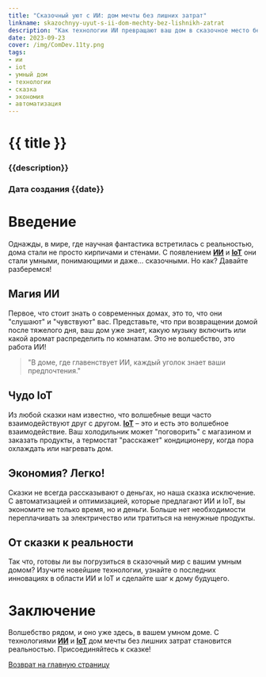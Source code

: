 ```yaml
---
title: "Сказочный уют с ИИ: дом мечты без лишних затрат"
linkname: skazochnyy-uyut-s-ii-dom-mechty-bez-lishnikh-zatrat
description: "Как технологии ИИ превращают ваш дом в сказочное место без огромных инвестиций."
date: 2023-09-23
cover: /img/ComDev.11ty.png
tags: 
- ии
- iot
- умный дом
- технологии
- сказка
- экономия
- автоматизация
---
```


# {{ title }}
### {{description}}
### Дата создания {{date}}

# Введение
Однажды, в мире, где научная фантастика встретилась с реальностью, дома стали не просто кирпичами и стенами. С появлением **[ИИ](/)** и **[IoT](/)** они стали умными, понимающими и даже... сказочными. Но как? Давайте разберемся!

## Магия ИИ
Первое, что стоит знать о современных домах, это то, что они "слушают" и "чувствуют" вас. Представьте, что при возвращении домой после тяжелого дня, ваш дом уже знает, какую музыку включить или какой аромат распределить по комнатам. Это не волшебство, это работа ИИ!

> "В доме, где главенствует ИИ, каждый уголок знает ваши предпочтения."

## Чудо IoT
Из любой сказки нам известно, что волшебные вещи часто взаимодействуют друг с другом. **[IoT](/)** – это и есть это волшебное взаимодействие. Ваш холодильник может "поговорить" с магазином и заказать продукты, а термостат "расскажет" кондиционеру, когда пора охлаждать или нагревать дом.

## Экономия? Легко!
Сказки не всегда рассказывают о деньгах, но наша сказка исключение. С автоматизацией и оптимизацией, которые предлагают ИИ и IoT, вы экономите не только время, но и деньги. Больше нет необходимости переплачивать за электричество или тратиться на ненужные продукты.

## От сказки к реальности
Так что, готовы ли вы погрузиться в сказочный мир с вашим умным домом? Изучите новейшие технологии, узнайте о последних инновациях в области ИИ и IoT и сделайте шаг к дому будущего.

# Заключение
Волшебство рядом, и оно уже здесь, в вашем умном доме. С технологиями **[ИИ](/)** и **[IoT](/)** дом мечты без лишних затрат становится реальностью. Присоединяйтесь к сказке!

[Возврат на главную страницу](/)